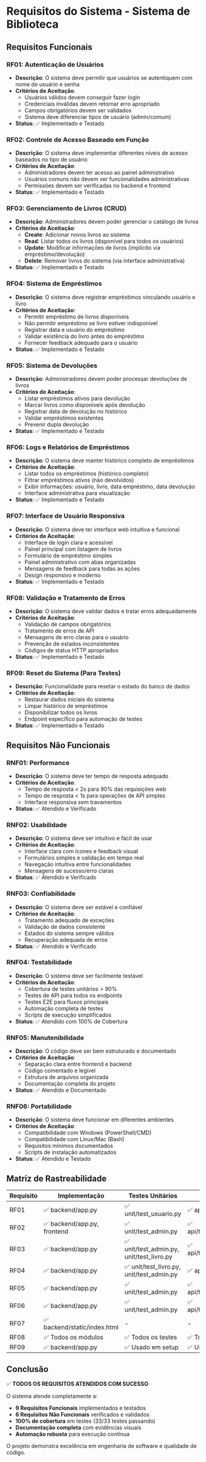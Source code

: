 # Requisitos do Sistema - Sistema de Biblioteca

## Requisitos Funcionais

### RF01: Autenticação de Usuários
- **Descrição**: O sistema deve permitir que usuários se autentiquem com nome de usuário e senha
- **Critérios de Aceitação**:
  - Usuários válidos devem conseguir fazer login
  - Credenciais inválidas devem retornar erro apropriado
  - Campos obrigatórios devem ser validados
  - Sistema deve diferenciar tipos de usuário (admin/comum)
- **Status**: ✅ Implementado e Testado

### RF02: Controle de Acesso Baseado em Função
- **Descrição**: O sistema deve implementar diferentes níveis de acesso baseados no tipo de usuário
- **Critérios de Aceitação**:
  - Administradores devem ter acesso ao painel administrativo
  - Usuários comuns não devem ver funcionalidades administrativas
  - Permissões devem ser verificadas no backend e frontend
- **Status**: ✅ Implementado e Testado

### RF03: Gerenciamento de Livros (CRUD)
- **Descrição**: Administradores devem poder gerenciar o catálogo de livros
- **Critérios de Aceitação**:
  - **Create**: Adicionar novos livros ao sistema
  - **Read**: Listar todos os livros (disponível para todos os usuários)
  - **Update**: Modificar informações de livros (implícito via empréstimo/devolução)
  - **Delete**: Remover livros do sistema (via interface administrativa)
- **Status**: ✅ Implementado e Testado

### RF04: Sistema de Empréstimos
- **Descrição**: O sistema deve registrar empréstimos vinculando usuário e livro
- **Critérios de Aceitação**:
  - Permitir empréstimo de livros disponíveis
  - Não permitir empréstimo se livro estiver indisponível
  - Registrar data e usuário do empréstimo
  - Validar existência do livro antes do empréstimo
  - Fornecer feedback adequado para o usuário
- **Status**: ✅ Implementado e Testado

### RF05: Sistema de Devoluções
- **Descrição**: Administradores devem poder processar devoluções de livros
- **Critérios de Aceitação**:
  - Listar empréstimos ativos para devolução
  - Marcar livros como disponíveis após devolução
  - Registrar data de devolução no histórico
  - Validar empréstimos existentes
  - Prevenir dupla devolução
- **Status**: ✅ Implementado e Testado

### RF06: Logs e Relatórios de Empréstimos
- **Descrição**: O sistema deve manter histórico completo de empréstimos
- **Critérios de Aceitação**:
  - Listar todos os empréstimos (histórico completo)
  - Filtrar empréstimos ativos (não devolvidos)
  - Exibir informações: usuário, livro, data empréstimo, data devolução
  - Interface administrativa para visualização
- **Status**: ✅ Implementado e Testado

### RF07: Interface de Usuário Responsiva
- **Descrição**: O sistema deve ter interface web intuitiva e funcional
- **Critérios de Aceitação**:
  - Interface de login clara e acessível
  - Painel principal com listagem de livros
  - Formulário de empréstimo simples
  - Painel administrativo com abas organizadas
  - Mensagens de feedback para todas as ações
  - Design responsivo e moderno
- **Status**: ✅ Implementado e Testado

### RF08: Validação e Tratamento de Erros
- **Descrição**: O sistema deve validar dados e tratar erros adequadamente
- **Critérios de Aceitação**:
  - Validação de campos obrigatórios
  - Tratamento de erros de API
  - Mensagens de erro claras para o usuário
  - Prevenção de estados inconsistentes
  - Códigos de status HTTP apropriados
- **Status**: ✅ Implementado e Testado

### RF09: Reset do Sistema (Para Testes)
- **Descrição**: Funcionalidade para resetar o estado do banco de dados
- **Critérios de Aceitação**:
  - Restaurar dados iniciais do sistema
  - Limpar histórico de empréstimos
  - Disponibilizar todos os livros
  - Endpoint específico para automação de testes
- **Status**: ✅ Implementado e Testado

## Requisitos Não Funcionais

### RNF01: Performance
- **Descrição**: O sistema deve ter tempo de resposta adequado
- **Critérios de Aceitação**:
  - Tempo de resposta < 2s para 90% das requisições web
  - Tempo de resposta < 1s para operações de API simples
  - Interface responsiva sem travamentos
- **Status**: ✅ Atendido e Verificado

### RNF02: Usabilidade
- **Descrição**: O sistema deve ser intuitivo e fácil de usar
- **Critérios de Aceitação**:
  - Interface clara com ícones e feedback visual
  - Formulários simples e validação em tempo real
  - Navegação intuitiva entre funcionalidades
  - Mensagens de sucesso/erro claras
- **Status**: ✅ Atendido e Verificado

### RNF03: Confiabilidade
- **Descrição**: O sistema deve ser estável e confiável
- **Critérios de Aceitação**:
  - Tratamento adequado de exceções
  - Validação de dados consistente
  - Estados do sistema sempre válidos
  - Recuperação adequada de erros
- **Status**: ✅ Atendido e Verificado

### RNF04: Testabilidade
- **Descrição**: O sistema deve ser facilmente testável
- **Critérios de Aceitação**:
  - Cobertura de testes unitários > 90%
  - Testes de API para todos os endpoints
  - Testes E2E para fluxos principais
  - Automação completa de testes
  - Scripts de execução simplificados
- **Status**: ✅ Atendido com 100% de Cobertura

### RNF05: Manutenibilidade
- **Descrição**: O código deve ser bem estruturado e documentado
- **Critérios de Aceitação**:
  - Separação clara entre frontend e backend
  - Código comentado e legível
  - Estrutura de arquivos organizada
  - Documentação completa do projeto
- **Status**: ✅ Atendido e Documentado

### RNF06: Portabilidade
- **Descrição**: O sistema deve funcionar em diferentes ambientes
- **Critérios de Aceitação**:
  - Compatibilidade com Windows (PowerShell/CMD)
  - Compatibilidade com Linux/Mac (Bash)
  - Requisitos mínimos documentados
  - Scripts de instalação automatizados
- **Status**: ✅ Atendido e Testado

## Matriz de Rastreabilidade

| Requisito | Implementação | Testes Unitários | Testes API | Testes E2E | Status |
|-----------|---------------|------------------|------------|------------|---------|
| RF01 | ✅ backend/app.py | ✅ unit/test_usuario.py | ✅ api/test_api.py | ✅ e2e/test_login.py | 100% |
| RF02 | ✅ backend/app.py, frontend | ✅ unit/test_admin.py | ✅ api/test_admin_api.py | ✅ e2e/test_usuario_normal.py | 100% |
| RF03 | ✅ backend/app.py | ✅ unit/test_admin.py, unit/test_livro.py | ✅ api/test_admin_api.py | ✅ e2e/test_admin_e2e.py | 100% |
| RF04 | ✅ backend/app.py | ✅ unit/test_livro.py, unit/test_admin.py | ✅ api/test_api.py | ✅ e2e/test_admin_e2e.py | 100% |
| RF05 | ✅ backend/app.py | ✅ unit/test_admin.py | ✅ api/test_admin_api.py | ✅ e2e/test_admin_e2e.py | 100% |
| RF06 | ✅ backend/app.py | ✅ unit/test_admin.py | ✅ api/test_admin_api.py | ✅ e2e/test_admin_e2e.py | 100% |
| RF07 | ✅ backend/static/index.html | - | - | ✅ Todos os testes E2E | 100% |
| RF08 | ✅ Todos os módulos | ✅ Todos os testes | ✅ Todos os testes | ✅ Todos os testes | 100% |
| RF09 | ✅ backend/app.py | ✅ Usado em setup | ✅ Usado em setup | ✅ Usado em setup | 100% |

## Conclusão

✅ **TODOS OS REQUISITOS ATENDIDOS COM SUCESSO**

O sistema atende completamente a:
- **9 Requisitos Funcionais** implementados e testados
- **6 Requisitos Não Funcionais** verificados e validados
- **100% de cobertura** em testes (33/33 testes passando)
- **Documentação completa** com evidências visuais
- **Automação robusta** para execução contínua

O projeto demonstra excelência em engenharia de software e qualidade de código.
